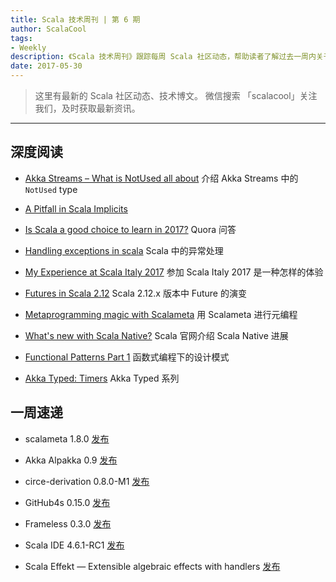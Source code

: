 ```yaml
---
title: Scala 技术周刊 | 第 6 期
author: ScalaCool
tags:
- Weekly
description: 《Scala 技术周刊》跟踪每周 Scala 社区动态，帮助读者了解过去一周内关于 Scala 发生的事情。
date: 2017-05-30
---
```


> 这里有最新的 Scala 社区动态、技术博文。
微信搜索 「scalacool」关注我们，及时获取最新资讯。

***

## 深度阅读

- [Akka Streams – What is NotUsed all about](https://manuel.bernhardt.io/2017/05/22/akka-streams-notused/)
  介绍 Akka Streams 中的 `NotUsed` type

- [A Pitfall in Scala Implicits](https://ian.pw/posts/2017-05-21-a-pitfall-in-scala-implicits.html)

- [Is Scala a good choice to learn in 2017?](https://www.quora.com/Is-Scala-a-good-choice-to-learn-in-2017)
  Quora 问答

- [Handling exceptions in scala](https://medium.com/@tilakpatidar/handling-exceptions-in-scala-dc8a8160eb64)
  Scala 中的异常处理

- [My Experience at Scala Italy 2017](https://blog.buildo.io/my-experience-at-scala-italy-2017-c22377c6e488)
  参加 Scala Italy 2017 是一种怎样的体验

- [Futures in Scala 2.12](http://viktorklang.com/blog/)
  Scala 2.12.x 版本中 Future 的演变

- [Metaprogramming magic with Scalameta](https://medium.com/@Arhelmus/metaprogramming-magic-with-scalameta-67e849ab490e)
  用 Scalameta 进行元编程

- [What's new with Scala Native?](http://www.scala-lang.org/blog/2017/05/26/whats-new-scala-native.html)
  Scala 官网介绍 Scala Native 进展

- [Functional Patterns Part 1](https://medium.com/@kasa288/functional-design-patterns-part-1-9be81d843900)
  函数式编程下的设计模式

- [Akka Typed: Timers](http://akka.io/blog/2017/05/26/timers)
  Akka Typed 系列
  

## 一周速递

- scalameta 1.8.0 [发布](https://github.com/scalameta/scalameta/blob/master/changelog/1.8.0.md)

- Akka Alpakka 0.9 [发布](https://github.com/akka/alpakka/releases/tag/v0.9)

- circe-derivation 0.8.0-M1 [发布](https://github.com/circe/circe-derivation/releases/tag/v0.8.0-M1)

- GitHub4s 0.15.0 [发布](https://www.47deg.com/blog/github4s-v0-15-0-release/)

- Frameless 0.3.0 [发布](https://github.com/typelevel/frameless)

- Scala IDE 4.6.1-RC1 [发布](http://scala-ide.org/download/milestone.html)

- Scala Effekt — Extensible algebraic effects with handlers [发布](https://github.com/b-studios/scala-effekt)

